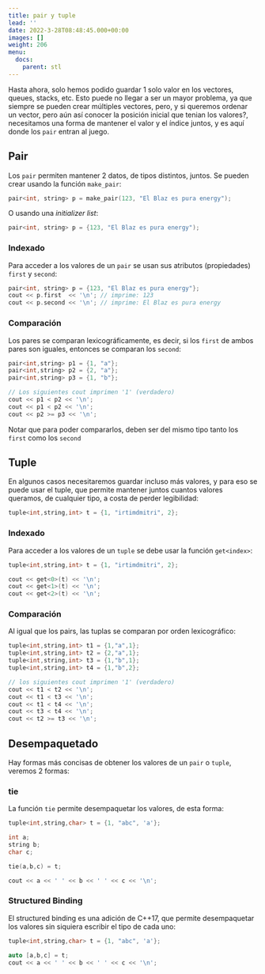 ```yaml
---
title: pair y tuple
lead: ''
date: 2022-3-28T08:48:45.000+00:00
images: []
weight: 206
menu:
  docs:
    parent: stl
---
```


Hasta ahora, solo hemos podido guardar 1 solo valor en los vectores, queues, stacks, etc. Esto puede no llegar a ser un mayor problema, ya que siempre se pueden crear múltiples vectores, pero, y si queremos ordenar un vector, pero aún así conocer la posición inicial que tenian los valores?, necesitamos una forma de mantener el valor y el índice juntos, y es aquí donde los `pair` entran al juego.

## Pair
Los `pair` permiten mantener 2 datos, de tipos distintos, juntos. Se pueden crear usando la función `make_pair`:
```c++
pair<int, string> p = make_pair(123, "El Blaz es pura energy");
```
O usando una *initializer list*:
```c++
pair<int, string> p = {123, "El Blaz es pura energy");
```

### Indexado
Para acceder a los valores de un `pair` se usan sus atributos (propiedades) `first` y `second`:

```c++
pair<int, string> p = {123, "El Blaz es pura energy"};
cout << p.first  << '\n'; // imprime: 123
cout << p.second << '\n'; // imprime: El Blaz es pura energy
```

### Comparación
Los pares se comparan lexicográficamente, es decir, si los `first` de ambos pares son iguales, entonces se comparan los `second`:

```c++
pair<int,string> p1 = {1, "a"};
pair<int,string> p2 = {2, "a"};
pair<int,string> p3 = {1, "b"};

// Los siguientes cout imprimen '1' (verdadero)
cout << p1 < p2 << '\n';
cout << p1 < p2 << '\n';
cout << p2 >= p3 << '\n';
```

Notar que para poder compararlos, deben ser del mismo tipo tanto los `first` como los `second`

## Tuple
En algunos casos necesitaremos guardar incluso más valores, y para eso se puede usar el tuple, que permite mantener juntos cuantos valores queramos, de cualquier tipo, a costa de perder legibilidad:
```c++
tuple<int,string,int> t = {1, "irtimdmitri", 2};
```

### Indexado
Para acceder a los valores de un `tuple` se debe usar la función `get<index>`:
```c++
tuple<int,string,int> t = {1, "irtimdmitri", 2};

cout << get<0>(t) << '\n';
cout << get<1>(t) << '\n';
cout << get<2>(t) << '\n';
```

### Comparación
Al igual que los pairs, las tuplas se comparan por orden lexicográfico:
```c++
tuple<int,string,int> t1 = {1,"a",1};
tuple<int,string,int> t2 = {2,"a",1};
tuple<int,string,int> t3 = {1,"b",1};
tuple<int,string,int> t4 = {1,"b",2};

// los siguientes cout imprimen '1' (verdadero)
cout << t1 < t2 << '\n';
cout << t1 < t3 << '\n';
cout << t1 < t4 << '\n';
cout << t3 < t4 << '\n';
cout << t2 >= t3 << '\n';
```


## Desempaquetado
Hay formas más concisas de obtener los valores de un `pair` o `tuple`, veremos 2 formas:

### tie
La función `tie` permite desempaquetar los valores, de esta forma:
```c++
tuple<int,string,char> t = {1, "abc", 'a'};

int a;
string b;
char c;

tie(a,b,c) = t;

cout << a << ' ' << b << ' ' << c << '\n';
```

### Structured Binding
El structured binding es una adición de C++17, que permite desempaquetar los valores sin siquiera escribir el tipo de cada uno:
```c++
tuple<int,string,char> t = {1, "abc", 'a'};

auto [a,b,c] = t;
cout << a << ' ' << b << ' ' << c << '\n';
```

